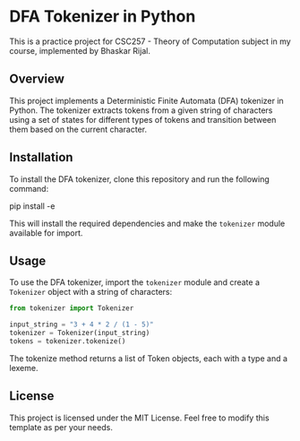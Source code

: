 # DFA Tokenizer in Python

This is a practice project for CSC257 - Theory of Computation subject in my course, implemented by Bhaskar Rijal.

## Overview

This project implements a Deterministic Finite Automata (DFA) tokenizer in Python. The tokenizer extracts tokens from a given string of characters using a set of states for different types of tokens and transition between them based on the current character.

## Installation

To install the DFA tokenizer, clone this repository and run the following command:

pip install -e

This will install the required dependencies and make the `tokenizer` module available for import.

## Usage

To use the DFA tokenizer, import the `tokenizer` module and create a `Tokenizer` object with a string of characters:

```python
from tokenizer import Tokenizer

input_string = "3 + 4 * 2 / (1 - 5)"
tokenizer = Tokenizer(input_string)
tokens = tokenizer.tokenize()
```

The tokenize method returns a list of Token objects, each with a type and a lexeme.

## License

This project is licensed under the MIT License. 
Feel free to modify this template as per your needs.
